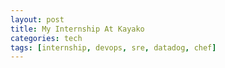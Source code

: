```yaml
---
layout: post
title: My Internship At Kayako
categories: tech
tags: [internship, devops, sre, datadog, chef]
---
```

